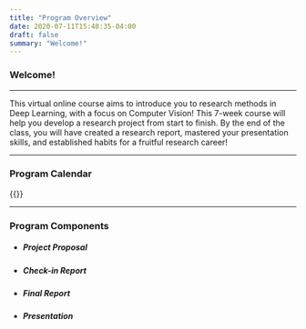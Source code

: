 ```yaml
---
title: "Program Overview"
date: 2020-07-11T15:48:35-04:00
draft: false
summary: "Welcome!"
---
```


### Welcome!

---

 This virtual online course aims to introduce you to research methods in Deep Learning, with a focus on Computer Vision! This 7-week course will help you develop a research project from start to finish. By the end of the class, you will have created a research report, mastered your presentation skills, and established habits for a fruitful research career!

---

### Program Calendar

{{<course-cal>}}

---

### Program Components
- ##### Project Proposal
- ##### Check-in Report
- ##### Final Report
- ##### Presentation
